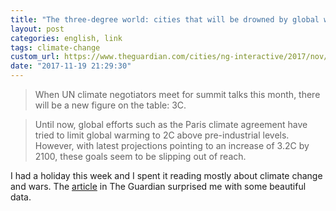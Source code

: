 ```yaml
---
title: "The three-degree world: cities that will be drowned by global warming"
layout: post
categories: english, link
tags: climate-change
custom_url: https://www.theguardian.com/cities/ng-interactive/2017/nov/03/three-degree-world-cities-drowned-global-warming
date: "2017-11-19 21:29:30"
---
```


> When UN climate negotiators meet for summit talks this month, there will be a new figure on the table: 3C.

> Until now, global efforts such as the Paris climate agreement have tried to limit global warming to 2C above pre-industrial levels. However, with latest projections pointing to an increase of 3.2C by 2100, these goals seem to be slipping out of reach.

I had a holiday this week and I spent it reading mostly about climate change and
wars. The [article][0] in The Guardian surprised me with some beautiful data.

[0]: https://www.theguardian.com/cities/ng-interactive/2017/nov/03/three-degree-world-cities-drowned-global-warming
